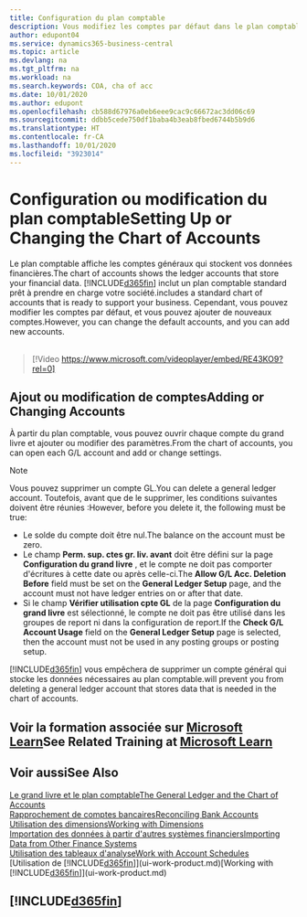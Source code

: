```yaml
---
title: Configuration du plan comptable
description: Vous modifiez les comptes par défaut dans le plan comptable, et vous pouvez ajouter de nouveaux comptes.
author: edupont04
ms.service: dynamics365-business-central
ms.topic: article
ms.devlang: na
ms.tgt_pltfrm: na
ms.workload: na
ms.search.keywords: COA, cha of acc
ms.date: 10/01/2020
ms.author: edupont
ms.openlocfilehash: cb588d67976a0eb6eee9cac9c66672ac3dd06c69
ms.sourcegitcommit: ddbb5cede750df1baba4b3eab8fbed6744b5b9d6
ms.translationtype: HT
ms.contentlocale: fr-CA
ms.lasthandoff: 10/01/2020
ms.locfileid: "3923014"
---
```

# <a name="setting-up-or-changing-the-chart-of-accounts"></a><span data-ttu-id="3eaac-103">Configuration ou modification du plan comptable</span><span class="sxs-lookup"><span data-stu-id="3eaac-103">Setting Up or Changing the Chart of Accounts</span></span>
<span data-ttu-id="3eaac-104">Le plan comptable affiche les comptes généraux qui stockent vos données financières.</span><span class="sxs-lookup"><span data-stu-id="3eaac-104">The chart of accounts shows the ledger accounts that store your financial data.</span></span> [!INCLUDE[d365fin](includes/d365fin_md.md)] <span data-ttu-id="3eaac-105">inclut un plan comptable standard prêt à prendre en charge votre société.</span><span class="sxs-lookup"><span data-stu-id="3eaac-105">includes a standard chart of accounts that is ready to support your business.</span></span>
<span data-ttu-id="3eaac-106">Cependant, vous pouvez modifier les comptes par défaut, et vous pouvez ajouter de nouveaux comptes.</span><span class="sxs-lookup"><span data-stu-id="3eaac-106">However, you can change the default accounts, and you can add new accounts.</span></span>
<br><br>  

> [!Video https://www.microsoft.com/videoplayer/embed/RE43KO9?rel=0]


## <a name="adding-or-changing-accounts"></a><span data-ttu-id="3eaac-107">Ajout ou modification de comptes</span><span class="sxs-lookup"><span data-stu-id="3eaac-107">Adding or Changing Accounts</span></span>
<span data-ttu-id="3eaac-108">À partir du plan comptable, vous pouvez ouvrir chaque compte du grand livre et ajouter ou modifier des paramètres.</span><span class="sxs-lookup"><span data-stu-id="3eaac-108">From the chart of accounts, you can open each G/L account and add or change settings.</span></span>

> [!NOTE]  
>   <span data-ttu-id="3eaac-109">Vous pouvez supprimer un compte GL.</span><span class="sxs-lookup"><span data-stu-id="3eaac-109">You can delete a general ledger account.</span></span> <span data-ttu-id="3eaac-110">Toutefois, avant que de le supprimer, les conditions suivantes doivent être réunies :</span><span class="sxs-lookup"><span data-stu-id="3eaac-110">However, before you delete it, the following must be true:</span></span>  
>  
>   * <span data-ttu-id="3eaac-111">Le solde du compte doit être nul.</span><span class="sxs-lookup"><span data-stu-id="3eaac-111">The balance on the account must be zero.</span></span>  
>   * <span data-ttu-id="3eaac-112">Le champ **Perm. sup. ctes gr. liv. avant** doit être défini sur la page **Configuration du grand livre** , et le compte ne doit pas comporter d'écritures à cette date ou après celle-ci.</span><span class="sxs-lookup"><span data-stu-id="3eaac-112">The **Allow G/L Acc. Deletion Before** field must be set on the **General Ledger Setup** page, and the account must not have ledger entries on or after that date.</span></span>  
>   * <span data-ttu-id="3eaac-113">Si le champ **Vérifier utilisation cpte GL** de la page **Configuration du grand livre** est sélectionné, le compte ne doit pas être utilisé dans les groupes de report ni dans la configuration de report.</span><span class="sxs-lookup"><span data-stu-id="3eaac-113">If the **Check G/L Account Usage** field on the **General Ledger Setup** page is selected, then the account must not be used in any posting groups or posting setup.</span></span>  

[!INCLUDE[d365fin](includes/d365fin_md.md)] <span data-ttu-id="3eaac-114">vous empêchera de supprimer un compte général qui stocke les données nécessaires au plan comptable.</span><span class="sxs-lookup"><span data-stu-id="3eaac-114">will prevent you from deleting a general ledger account that stores data that is needed in the chart of accounts.</span></span>  

## <a name="see-related-training-at-microsoft-learn"></a><span data-ttu-id="3eaac-115">Voir la formation associée sur [Microsoft Learn](/learn/modules/chart-accounts-dynamics-365-business-central/index)</span><span class="sxs-lookup"><span data-stu-id="3eaac-115">See Related Training at [Microsoft Learn](/learn/modules/chart-accounts-dynamics-365-business-central/index)</span></span>

## <a name="see-also"></a><span data-ttu-id="3eaac-116">Voir aussi</span><span class="sxs-lookup"><span data-stu-id="3eaac-116">See Also</span></span>
[<span data-ttu-id="3eaac-117">Le grand livre et le plan comptable</span><span class="sxs-lookup"><span data-stu-id="3eaac-117">The General Ledger and the Chart of Accounts</span></span>](finance-general-ledger.md)  
[<span data-ttu-id="3eaac-118">Rapprochement de comptes bancaires</span><span class="sxs-lookup"><span data-stu-id="3eaac-118">Reconciling Bank Accounts</span></span>](bank-manage-bank-accounts.md)  
[<span data-ttu-id="3eaac-119">Utilisation des dimensions</span><span class="sxs-lookup"><span data-stu-id="3eaac-119">Working with Dimensions</span></span>](finance-dimensions.md)  
[<span data-ttu-id="3eaac-120">Importation des données à partir d'autres systèmes financiers</span><span class="sxs-lookup"><span data-stu-id="3eaac-120">Importing Data from Other Finance Systems</span></span>](across-import-data-configuration-packages.md)  
[<span data-ttu-id="3eaac-121">Utilisation des tableaux d'analyse</span><span class="sxs-lookup"><span data-stu-id="3eaac-121">Work with Account Schedules</span></span>](bi-how-work-account-schedule.md)  
<span data-ttu-id="3eaac-122">[Utilisation de [!INCLUDE[d365fin](includes/d365fin_md.md)]](ui-work-product.md)</span><span class="sxs-lookup"><span data-stu-id="3eaac-122">[Working with [!INCLUDE[d365fin](includes/d365fin_md.md)]](ui-work-product.md)</span></span>  

## [!INCLUDE[d365fin](includes/free_trial_md.md)]

